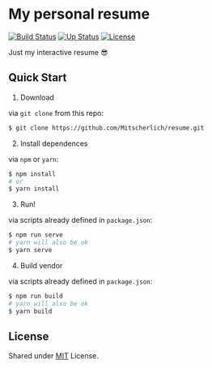 # My personal resume

[![Build Status][ci-img]][ci-url]
[![Up Status][up-img]][up-url]
[![License][license-img]](LICENSE)

Just my interactive resume :sunglasses:

## Quick Start

1. Download

via `git clone` from this repo:

```bash
$ git clone https://github.com/Mitscherlich/resume.git
```

2. Install dependences

via `npm` or `yarn`:

```bash
$ npm install
# or
$ yarn install
```

3. Run!

via scripts already defined in `package.json`:

```bash
$ npm run serve
# yarn will also be ok
$ yarn serve
```

4. Build vendor

via scripts already defined in `package.json`:

```bash
$ npm run build
# yarn will also be ok
$ yarn build
```

## License

Shared under [MIT](LICENSE) License.

[ci-url]: https://travis-ci.org/Mitscherlich/resume
[ci-img]: https://img.shields.io/travis/Mitscherlich/resume.svg?style=flat-square
[up-url]: https://mitscherlich.github.io/resume
[up-img]: https://img.shields.io/website-up-down-green-red/https/mitscherlich.github.io/resume.svg?style=flat-square
[license-img]: https://img.shields.io/github/license/Mitscherlich/mitscherlich.github.io/resume.svg?style=flat-square
